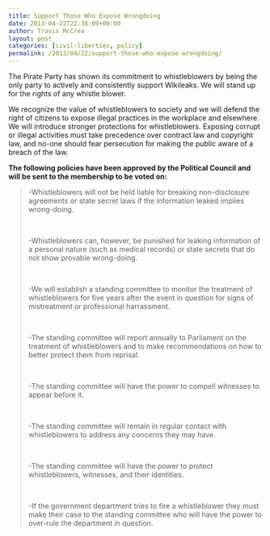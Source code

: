 ```yaml
---
title: Support Those Who Expose Wrongdoing
date: 2013-04-22T22:38:09+00:00
author: Travis McCrea
layout: post
categories: [civil-liberties, policy]
permalink: /2013/04/22/support-those-who-expose-wrongdoing/
---
```

The Pirate Party has shown its commitment to whistleblowers by being the only party to actively and consistently support Wikileaks. We will stand up for the rights of any whistle blower.

We recognize the value of whistleblowers to society and we will defend the right of citizens to expose illegal practices in the workplace and elsewhere. We will introduce stronger protections for whistleblowers. Exposing corrupt or illegal activities must take precedence over contract law and copyright law, and no-one should fear persecution for making the public aware of a breach of the law.

**The following policies have been approved by the Political Council and will be sent to the membership to be voted on:**

> -Whistleblowers will not be held liable for breaking non-disclosure agreements or state secret laws if the information leaked implies wrong-doing.
> 
> &nbsp;
> 
> -Whistleblowers can, however, be punished for leaking information of a personal nature (such as medical records) or state secrets that do not show provable wrong-doing.
> 
> &nbsp;
> 
> -We will establish a standing committee to monitor the treatment of whistleblowers for five years after the event in question for signs of mistreatment or professional harrassment.
> 
> &nbsp;
> 
> -The standing committee will report annually to Parliament on the treatment of whistleblowers and to make recommendations on how to better protect them from reprisal.
> 
> &nbsp;
> 
> -The standing committee will have the power to compell witnesses to appear before it.
> 
> &nbsp;
> 
> -The standing committee will remain in regular contact with whistleblowers to address any concerns they may have.
> 
> &nbsp;
> 
> -The standing committee will have the power to protect whistleblowers, witnesses, and their identities.
> 
> &nbsp;
> 
> -If the government department tries to fire a whistleblower they must make their case to the standing committee who will have the power to over-rule the department in question.